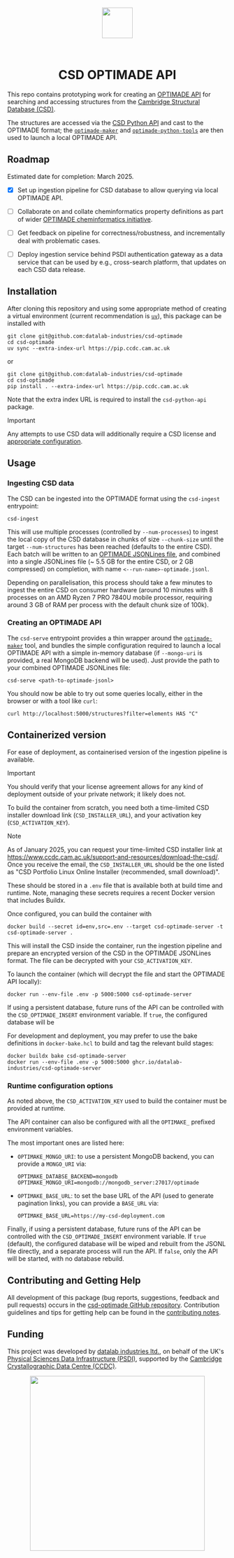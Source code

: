 <div align="center" style="padding: 2em;">
<span style="padding: 1em">
<img height="70px" align="center" src="https://matsci.org/uploads/default/original/2X/b/bd2f59b3bf14fb046b74538750699d7da4c19ac1.svg">
</span>
</div>

# <div align="center">CSD OPTIMADE API</div>

This repo contains prototyping work for creating an [OPTIMADE
API](https://optimade.org) for searching and accessing structures
from the [Cambridge Structural Database (CSD)](https://www.ccdc.cam.ac.uk/structures).

The structures are accessed via the [CSD Python
API](https://downloads.ccdc.cam.ac.uk/documentation/API/) and cast to the
OPTIMADE format; the
[`optimade-maker`](https://github.com/materialscloud-org/optimade-maker/) and
[`optimade-python-tools`](https://github.com/Materials-Consortia/optimade-python-tools/)
are then used to launch a local OPTIMADE API.

## Roadmap

Estimated date for completion: March 2025.

- [x] Set up ingestion pipeline for CSD database to allow querying via local OPTIMADE API.
- [ ] Collaborate on and collate cheminformatics property definitions as part of wider [OPTIMADE cheminformatics initiative](https://github.com/Materials-Consortia/namespace-cheminformatics/).
- [ ] Get feedback on pipeline for correctness/robustness, and incrementally deal with problematic cases.
- [ ] Deploy ingestion service behind PSDI authentication gateway as a data service that can be used by e.g., cross-search platform, that updates on each CSD data release.


## Installation

After cloning this repository and using some appropriate method of creating a virtual environment (current recommendation is [`uv`](https://github.com/astral-sh/uv)), this package can be installed with

```shell
git clone git@github.com:datalab-industries/csd-optimade
cd csd-optimade
uv sync --extra-index-url https://pip.ccdc.cam.ac.uk
```

or

```shell
git clone git@github.com:datalab-industries/csd-optimade
cd csd-optimade
pip install . --extra-index-url https://pip.ccdc.cam.ac.uk
```

Note that the extra index URL is required to install the `csd-python-api` package.

> [!IMPORTANT]  
>  Any attempts to use CSD data will additionally require a CSD license and [appropriate configuration](https://downloads.ccdc.cam.ac.uk/documentation/API/installation_notes.html#installation-options).


## Usage

### Ingesting CSD data

The CSD can be ingested into the OPTIMADE format using the `csd-ingest` entrypoint:

```shell
csd-ingest
```

This will use multiple processes (controlled by `--num-processes`) to ingest the
local copy of the CSD database in chunks of size `--chunk-size` until the target
`--num-structures` has been reached (defaults to the entire CSD).
Each batch will be written to an [OPTIMADE JSONLines file](https://github.com/Materials-Consortia/OPTIMADE/pull/531),
and combined into a single JSONLines file (~ 5.5 GB for the entire CSD, or 2 GB compressed) on completion, with name
`<--run-name>-optimade.jsonl`.

Depending on parallelisation, this process should take a few minutes to ingest
the entire CSD on consumer hardware (around 10 minutes with 8 processes on an AMD Ryzen 7 PRO 7840U mobile
processor, requiring around 3 GB of RAM per process with the default chunk size of 100k).

### Creating an OPTIMADE API

The `csd-serve` entrypoint provides a thin wrapper around the
[`optimade-maker`](https://github.com/materialscloud-org/optimade-maker/) tool,
and bundles the simple configuration required to launch a local OPTIMADE API
with a simple in-memory database (if `--mongo-uri` is provided, a real MongoDB
backend will be used).
Just provide the path to your combined OPTIMADE JSONLines file:

```shell
csd-serve <path-to-optimade-jsonl>
```

You should now be able to try out some queries locally, either in the browser or
with a tool like `curl`:

```shell
curl http://localhost:5000/structures?filter=elements HAS "C"
```

## Containerized version

For ease of deployment, as containerised version of the ingestion pipeline is available.

> [!IMPORTANT]
> You should verify that your license agreement allows for any kind of deployment outside of your private network; it likely does not.

To build the container from scratch, you need both a time-limited CSD installer
download link (`CSD_INSTALLER_URL`), and your activation key
(`CSD_ACTIVATION_KEY`).

> [!NOTE]
> As of January 2025, you can request your time-limited CSD installer link at https://www.ccdc.cam.ac.uk/support-and-resources/download-the-csd/. Once you receive the email, the `CSD_INSTALLER_URL` should be the one listed as "CSD Portfolio <version> Linux Online Installer (recommended, small download)".

These should be stored in a `.env` file that is available both at build time and runtime.
Note, managing these secrets requires a recent Docker version that includes
Buildx.

Once configured, you can build the container with

```shell
docker build --secret id=env,src=.env --target csd-optimade-server -t csd-optimade-server .
```

This will install the CSD inside the container, run the ingestion pipeline and
prepare an encrypted version of the CSD in the OPTIMADE JSONLines format.
The file can be decrypted with your `CSD_ACTIVATION_KEY`.

To launch the container (which will decrypt the file and start the OPTIMADE
API locally):

```shell
docker run --env-file .env -p 5000:5000 csd-optimade-server
```

If using a persistent database, future runs of the API can be controlled with
the `CSD_OPTIMADE_INSERT` environment variable. If `true`, the configured database will be


For development and deployment, you may prefer to use the bake definitions in
`docker-bake.hcl` to build and tag the relevant build stages:

```shell
docker buildx bake csd-optimade-server
docker run --env-file .env -p 5000:5000 ghcr.io/datalab-industries/csd-optimade-server
```

### Runtime configuration options

As noted above, the `CSD_ACTIVATION_KEY` used to build the container must be provided at runtime.

The API container can also be configured with all the `OPTIMAKE_` prefixed environment variables.

The most important ones are listed here:

- `OPTIMAKE_MONGO_URI`: to use a persistent MongoDB backend, you can provide a `MONGO_URI` via:

  ```shell
  OPTIMAKE_DATABSE_BACKEND=mongodb
  OPTIMAKE_MONGO_URI=mongodb://mongodb_server:27017/optimade
  ```

- `OPTIMAKE_BASE_URL`: to set the base URL of the API (used to generate pagination links), you can provide a `BASE_URL` via:

  ```shell
  OPTIMAKE_BASE_URL=https://my-csd-deployment.com
  ```

Finally, if using a persistent database, future runs of the API can be controlled with the `CSD_OPTIMADE_INSERT` environment variable.
If `true` (default), the configured database will be wiped and rebuilt from the JSONL file directly, and a separate process will run the API.
If `false`, only the API will be started, with no database rebuild.

## Contributing and Getting Help

All development of this package (bug reports, suggestions, feedback and pull requests) occurs in the [csd-optimade GitHub repository](https://github.com/datalab-industries/csd-optimade).
Contribution guidelines and tips for getting help can be found in the [contributing notes](CONTRIBUTING.md).


## Funding

This project was developed by [datalab industries ltd.](https://datalab.industries), on behalf of the UK's [Physical Sciences Data Infrastructure (PSDI)](https://psdi.ac.uk), supported by the [Cambridge Crystallographic Data Centre (CCDC)](https://www.ccdc.cam.ac.uk/).


<div align="center">
<a href="https://psdi.ac.uk"><img src='https://github.com/user-attachments/assets/19d8a74d-f3d0-4825-8a71-4eba1b6392de' width=400/></a>
</div>
